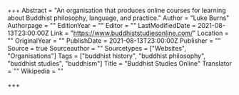 +++
Abstract = "An organisation that produces online courses for learning about Buddhist philosophy, language, and practice."
Author = "Luke Burns"
Authorpage = ""
EditionYear = ""
Editor = ""
LastModifiedDate = 2021-08-13T23:00:00Z
Link = "https://www.buddhiststudiesonline.com/"
Location = ""
OriginalYear = ""
PublishDate = 2021-08-13T23:00:00Z
Publisher = ""
Source = true
Sourceauthor = ""
Sourcetypes = ["Websites", "Organisations"]
Tags = ["buddhist history", "buddhist philosophy", "buddhist studies", "buddhism"]
Title = "Buddhist Studies Online"
Translator = ""
Wikipedia = ""

+++

